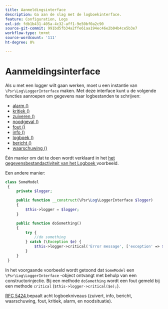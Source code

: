 ```yaml
---
title: Aanmeldingsinterface
description: Ga aan de slag met de logboekinterface.
feature: Configuration, Logs
exl-id: fdb1b431-405a-4c32-aff1-9e50bf0a2c90
source-git-commit: 991bd5fb34a2ffe61aa194ec46e2b04b4ce5b3e7
workflow-type: tm+mt
source-wordcount: '111'
ht-degree: 0%

---
```


# Aanmeldingsinterface

Als u met een logger wilt gaan werken, moet u een instantie van `\Psr\Log\LoggerInterface` maken. Met deze interface kunt u de volgende functies aanroepen om gegevens naar logbestanden te schrijven:

- [ alarm () ](https://github.com/php-fig/log/blob/master/src/LoggerInterface.php#L43)
- [ kritiek () ](https://github.com/php-fig/log/blob/master/src/LoggerInterface.php#L55)
- [ zuiveren () ](https://github.com/php-fig/log/blob/master/src/LoggerInterface.php#L111)
- [ noodgeval () ](https://github.com/php-fig/log/blob/master/src/LoggerInterface.php#L30)
- [ fout () ](https://github.com/php-fig/log/blob/master/src/LoggerInterface.php#L66)
- [ info () ](https://github.com/php-fig/log/blob/master/src/LoggerInterface.php#L101)
- [ logboek () ](https://github.com/php-fig/log/blob/master/src/LoggerInterface.php#L122)
- [ bericht () ](https://github.com/php-fig/log/blob/master/src/LoggerInterface.php#L89)
- [ waarschuwing () ](https://github.com/php-fig/log/blob/master/src/LoggerInterface.php#L79)

Één manier om dat te doen wordt verklaard in het [ het gegevensbestandactiviteit van het Logboek ](../logs/database-activity.md) voorbeeld.

Een andere manier:

```php
class SomeModel
 {
     private $logger;

     public function __construct(\Psr\Log\LoggerInterface $logger)
     {
         $this->logger = $logger;
     }

     public function doSomething()
     {
         try {
             //do something
         } catch (\Exception $e) {
             $this->logger->critical('Error message', ['exception' => $e]);
         }
     }
 }
```

In het voorgaande voorbeeld wordt getoond dat `SomeModel` een `\Psr\Log\LoggerInterface` -object ontvangt met behulp van een constructorinjectie. Bij een methode `doSomething` wordt een fout gemeld bij een methode `critical` (`$this->logger->critical($e);`).

[ RFC 5424 ](https://datatracker.ietf.org/doc/html/rfc5424) bepaalt acht logboekniveaus (zuivert, info, bericht, waarschuwing, fout, kritiek, alarm, en noodsituatie).
